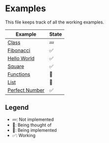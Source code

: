 # Examples

This file keeps track of all the working examples.

| Example | State |
| ------- |  ----- |
| [Class](class.atlas) | 💤 |
| [Fibonacci](fib.atlas) | ✅ |
| [Hello World](hello.atlas) | ✅ |
| [Square](square.atlas) | ✅ |
| [Functions](functions.atlas) | 💭 |
| [List](list.atlas) | 🔧 |
| [Perfect Number](perfect_number.atlas) | ✅ |


## Legend

- 💤: Not implemented
- 💭: Being thought of
- 🔧: Being implemented
- ✅: Working


